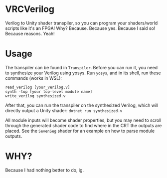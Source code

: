 # VRCVerilog
Verilog to Unity shader transpiler, so you can program your shaders/world scripts like it's an FPGA! Why? Because. Because yes. Because I said so! Because reasons. Yeah!

# Usage
The transpiler can be found in `Transpiler`. Before you can run it, you need to synthesize your Verilog using yosys. Run `yosys`, and in its shell, run these commands (works in WSL):
```
read_verilog [your_verilog.v]
synth -top [your top-level module name]
write_verilog synthesized.v
```

After that, you can run the transpiler on the synthesized Verilog, which will directly output a Unity shader:
`dotnet run synthesized.v`

All module inputs will become shader properties, but you may need to scroll through the generated shader code to find where in the CRT the outputs are placed. See the `SevenSeg` shader for an example on how to parse module outputs.

# WHY?
Because I had nothing better to do, ig.
